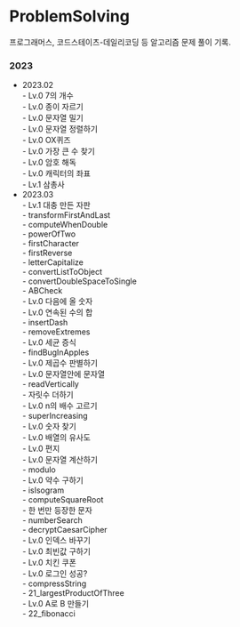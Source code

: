 # ProblemSolving

프로그래머스, 코드스테이츠-데일리코딩 등 알고리즘 문제 풀이 기록.

### 2023
* 2023.02<br>
       - Lv.0 7의 개수<br>
       - Lv.0 종이 자르기<br>
       - Lv.0 문자열 밀기<br>
       - Lv.0 문자열 정렬하기<br>
       - Lv.0 OX퀴즈<br>
       - Lv.0 가장 큰 수 찾기<br>
       - Lv.0 암호 해독<br>
       - Lv.0 캐릭터의 좌표<br>
       - Lv.1 삼총사<br>
* 2023.03<br>
       - Lv.1 대충 만든 자판<br>
       - transformFirstAndLast<br>
       - computeWhenDouble<br>
       - powerOfTwo<br>
       - firstCharacter<br>
       - firstReverse<br>
       - letterCapitalize<br>
       - convertListToObject<br>
       - convertDoubleSpaceToSingle<br>
       - ABCheck<br>
       - Lv.0 다음에 올 숫자<br>
       - Lv.0 연속된 수의 합<br>
       - insertDash<br>
       - removeExtremes<br>
       - Lv.0 세균 증식<br>
       - findBugInApples<br>
       - Lv.0 제곱수 판별하기<br>
       - Lv.0 문자열안에 문자열<br>
       - readVertically<br>
       - 자릿수 더하기<br>
       - Lv.0 n의 배수 고르기<br>
       - superIncreasing<br>
       - Lv.0 숫자 찾기<br>
       - Lv.0 배열의 유사도<br>
       - Lv.0 편지<br>
       - Lv.0 문자열 계산하기<br>
       - modulo<br>
       - Lv.0 약수 구하기<br>
       - isIsogram<br>
       - computeSquareRoot<br>
       - 한 번만 등장한 문자<br>
       - numberSearch<br>
       - decryptCaesarCipher<br>
       - Lv.0 인덱스 바꾸기<br>
       - Lv.0 최빈값 구하기<br>
       - Lv.0 치킨 쿠폰<br>
       - Lv.0 로그인 성공?<br>
       - compressString<br>
       - 21_largestProductOfThree<br>
       - Lv.0 A로 B 만들기<br>
       - 22_fibonacci<br>
